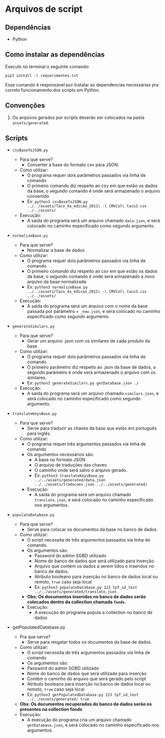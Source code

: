 # Arquivos de script
## Dependências
- Python

## Como instalar as dependências
Execute no terminal o seguinte comando:

`pip3 install -r requerimentes.txt`

Esse comando é responsável por instalar as dependencias necessárias pra correto funcionamento dos scripts em Python.

## Convenções
1. Os arquivos gerados por scripts deverão ser colocados na pasta `assets/generated`.

## Scripts
- `csvBaseToJSON.py`
  - Para que serve?
    - Converter a base do formato csv para JSON.
  - Como utilizar:
    - O programa requer dois parâmetros passados via linha de comando
    - O primeiro comando diz respeito ao csv em que estão os dados da base, o segundo comando é onde será armazenado o arquivo convertido
    - Ex: `python3 csvBaseToJSON.py ../../assets/Taco_4a_edicao_2011\ -\ CMVCol\ taco3.csv ../../assets/`
  - Execução:
    - A saida do programa será um arquivo chamado `data.json`, e será colocado no caminho especificado como segundo argumento.

- `normalizeBase.py`
  - Para que serve?
    - Normalizar a base de dados 
  - Como utilizar:
    - O programa requer dois parâmetros passados via linha de comando
    - O primeiro comando diz respeito ao csv em que estão os dados da base, o segundo comando é onde será armazenado a novo arquivo da base normalizada
    - Ex: `python3 normalizeBase.py ../../assets/Taco_4a_edicao_2011\ -\ CMVCol\ taco3.csv ../../assets/`
  - Execução:
    - A saida do programa será um arquivo com o nome da base passada por parâmetro + `_new.json`, e será colocado no caminho especificado como segundo argumento.

- `generateSimilars.py`
  - Para que serve?
    - Gerar um arquivo .json com os similares de cada produto da base.
  - Como utilizar:
    - O programa requer dois parâmetros passados via linha de comando
    - O primeiro parâmetro diz respeito ao .json da base de dados, o segundo parâmetro é onde será armazenado o arquivo com os similares.
    - Ex: `python3 generateSimilars.py getDatabase.json ./`
  - Execução:
    - A saida do programa será um arquivo chamado `similars.json`, e será colocado no caminho especificado como segundo argumento.


- `translateKeysBase.py`
  - Para que serve?
    - Serve para traduzir as chaves da base que estão em português para inglês.
  - Como utilizar:
    - O programa requer três argumentos passados via linha de comando
    - Os argumentos necessários são:
      - A base no formato JSON
      - O arquivo de traduções das chaves
      - O caminho onde será salvo o arquivo gerado.
      - Ex: `python3 translateKeysBase.py ../../assets/generated/data.json ../../assets/traducoes.json ../../assets/generated/`
    - Execução:
      - A saida do programa será um arquivo chamado `translate.json`, e será colocado no caminho especificado nos argumentos.
- `populateDatabase.py`
  - Para que serve?
    - Serve para colocar os documentos da base no banco de dados.
  - Como utilizar:
    - O script necessita de três argumentos passados via linha de comando.
    - Os argumentos são:
      - Password do admin SGBD utilizado
      - Nome do banco de dados que será utilizado para inserção
      - Arquivo que contém os dados a serem lidos e inseridos no banco de dados.
      - Atributo booleano para inserção no banco de dados local ou remoto, `true` caso seja local
      - Ex: `python3 populateDatabase.py 123 tpf_sd_test ../../assets/generated/translate.json`
    - **Obs: Os documentos inseridos no banco de dados serão colocados dentro da collection chamada `foods`.**
    - Execução:
      - A execução do programa popula a collection no banco de dados
- getPopulatedDatabase.py
  - Pra que serve?
    - Serve para resgatar todos os documentos da base de dados.
  - Como utilizar:
    - O script necessita de três argumentos passados via linha de comando
    - Os argumentos são:
    - Password do admin SGBD utilizado
    - Nome do banco de dados que será utilizado para inserção
    - Contém o caminho do arquivo que será gerado pelo script
    - Atributo booleano para inserção no banco de dados local ou remoto, `true` caso seja local
    - Ex: `python3 getPopulatedDatabase.py 123 tpf_sd_test ../../assets/generated/ true`
  - **Obs: Os documentos recuperados do banco de dados serão os presentes na collection foods**
  - Execução:
    - A execução do programa cria um arquivo chamado `getDatabase.json`, e será colocado no caminho especificado nos argumentos.
